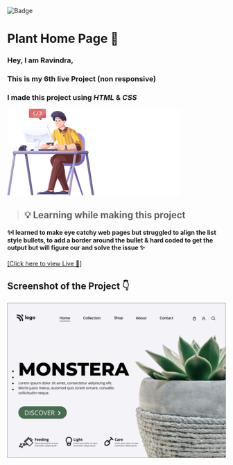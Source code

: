 ![Badge](https://img.shields.io/badge/Project--6-Home--Page-green)
# Plant Home Page 🌿

### Hey, I am **Ravindra**, 
### This is  my 6th live Project (non responsive)
### I made this project using *HTML* & *CSS*

![](./photos/Untitled%20design.svg)
>##  💡 Learning while making this project

#### ✨I learned to make eye catchy web pages but struggled to align the list style bullets, to add a border around the bullet & hard coded to get the output but will figure our and solve the issue ✨

[[Click here to view Live 🚀]](https://rp-project-6.netlify.app/ "Law Home Page")

## Screenshot of the Project 👇
![](./photos/Plant%20HomePage.png)